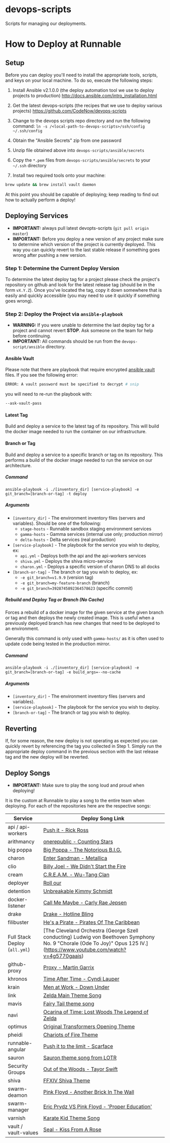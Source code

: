 devops-scripts
==============

Scripts for managing our deployments.

# How to Deploy at Runnable
## Setup

Before you can deploy you'll need to install the appropriate tools, scripts, and keys on your local machine.
To do so, execute the following steps:

1. Install Ansible v2.1.0.0 (the deploy automation tool we use to deploy projects to production)
http://docs.ansible.com/intro_installation.html

2. Get the latest devops-scripts (the recipes that we use to deploy various projects)
https://github.com/CodeNow/devops-scripts

3. Change to the devops scripts repo directory and run the following command:
`ln -s /<local-path-to-devops-scripts>/ssh/config ~/.ssh/config`

4. Obtain the "Ansible Secrets" zip from one password

5. Unzip file obtained above into `devops-scripts/ansible/secrets`

6. Copy the `*.pem` files from `devops-scripts/ansible/secrets` to your `~/.ssh` directory

7. Install two required tools onto your machine:
```bash
brew update && brew install vault daemon
```

At this point you should be capable of deploying; keep reading to find out how to actually perform a deploy!

## Deploying Services
- **IMPORTANT:** always pull latest devopts-scripts (`git pull origin master`)
- **IMPORTANT:** Before you deploy a new version of any project make sure to determine which version of the project is currently deployed. This way you can quickly revert to the last stable release if something goes wrong after pushing a new version.

### Step 1: Determine the Current Deploy Version
To determine the latest deploy tag for a project please check the project's repository on
github and look for the latest release tag (should be in the form `vX.Y.Z`). Once you've located the tag,
copy it down somewhere that is easily and quickly accessible (you may need to use it quickly if something goes wrong).

### Step 2: Deploy the Project via `ansible-playbook`

- **WARNING:** If you were unable to determine the last deploy tag for a project and cannot revert **STOP**.
  Ask someone on the team for help before continuing.
- **IMPORTANT:** All commands should be run from the `devops-script/ansible` directory.

#### Ansible Vault

Please note that there are playbook that require encrypted [ansible vault](http://docs.ansible.com/ansible/playbooks_vault.html) files. If you see the following error:

```bash
ERROR: A vault password must be specified to decrypt # snip
```

you will need to re-run the playbook with:

```bash
--ask-vault-pass
```

#### Latest Tag
Build and deploy a service to the latest tag of its repository. This will build
the docker image needed to run the container on our infrastructure.

#### Branch or Tag
Build and deploy a service to a specific branch or tag on its repository. This performs a build
of the docker image needed to run the service on our architecture.

##### Command
```
ansible-playbook -i ./[inventory_dir] [service-playbook] -e git_branch=[branch-or-tag] -t deploy
```

##### Arguments
- `[inventory_dir]` - The environment inventory files (servers and variables). Should be one of the following:
  - `stage-hosts` - Runnable sandbox staging environment services
  - `gamma-hosts` - Gamma services (internal use only; production mirror)
  - `delta-hosts` - Delta services (real production)
- `[service-playbook]` - The playbook for the service you wish to deploy, ex:
  - `api.yml` - Deploys both the api and the api-workers services
  - `shiva.yml` - Deploys the shiva micro-service
  - `charon.yml` - Deploys a specific version of charon DNS to all docks
- `[branch-or-tag]` - The branch or tag you wish to deploy, ex:
  - `-e git_branch=v1.9.9` (version tag)
  - `-e git_branch=my-feature-branch` (branch)
  - `-e git_branch=3928745892364578623` (specific commit)

##### Rebuild and Deploy Tag or Branch (No Cache)
Forces a rebuild of a docker image for the given service at the given branch or tag and then deploys the
newly created image. This is useful when a previously deployed branch has new changes that need to
be deployed to an environment.

Generally this command is only used with `gamma-hosts/` as it is often used to update code
being tested in the production mirror.

##### Command
```
ansible-playbook -i ./[inventory_dir] [service-playbook] -e git_branch=[branch-or-tag] -e build_args=--no-cache
```

##### Arguments
- `[inventory_dir]` - The environment inventory files (servers and variables).
- `[service-playbook]` - The playbook for the service you wish to deploy.
- `[branch-or-tag]` - The branch or tag you wish to deploy.


## Reverting
If, for some reason, the new deploy is not operating as expected you can quickly revert by referencing the tag you collected in Step 1.
Simply run the appropriate deploy command in the previous section with the last release tag and the new deploy will be reverted.

## Deploy Songs

- **IMPORTANT:** Make sure to play the song loud and proud when deploying!

It is the custom at Runnable to play a song to the entire team when deploying. For each of the repositories here are the respective songs:

| Service | Deploy Song Link |
| ------- | ---------------- |
| api / api-workers | [Push it - Rick Ross](https://www.youtube.com/watch?v=qk2jeE1LOn8) |
| arithmancy | [onerepublic - Counting Stars](https://www.youtube.com/watch?v=hT_nvWreIhg) |
| big poppa | [Big Poppa - The Notorious B.I.G.](https://www.youtube.com/watch?v=phaJXp_zMYM) |
| charon | [Enter Sandman - Metallica](https://www.youtube.com/watch?v=CD-E-LDc384) |
| clio | [Billy Joel - We Didn't Start the Fire](https://www.youtube.com/watch?v=eFTLKWw542g) |
| cream | [C.R.E.A.M. - Wu-Tang Clan](https://www.youtube.com/watch?v=PBwAxmrE194) |
| deployer | [Roll our](https://www.youtube.com/watch?v=t21DFnu00Dc) |
| detention | [Unbreakable Kimmy Schmidt](https://youtu.be/CV9xF8CjhJk?t=21s) |
| docker-listener | [Call Me Maybe - Carly Rae Jepsen](https://www.youtube.com/watch?v=fWNaR-rxAic) |
| drake | [Drake - Hotline Bling](https://www.youtube.com/watch?v=uxpDa-c-4Mc)
| filibuster | [He's a Pirate - Pirates Of The Caribbean](https://www.youtube.com/watch?v=yRh-dzrI4Z4) |
| Full Stack Deploy (`all.yml`) | [The Cleveland Orchestra (George Szell conducting) Ludwig von Beethoven Symphony No. 9 "Chorale (Ode To Joy)" Opus 125 IV.] (https://www.youtube.com/watch?v=4g5770gaais) |
| github-proxy | [Proxy - Martin Garrix](https://www.youtube.com/watch?v=NWB6-PJw4Mk) |
| khronos | [Time After Time - Cyndi Lauper](https://www.youtube.com/watch?v=VdQY7BusJNU) |
| krain | [Men at Work - Down Under](https://www.youtube.com/watch?v=XfR9iY5y94s) |
| link | [Zelda Main Theme Song](https://www.youtube.com/watch?v=cGufy1PAeTU) |
| mavis | [Fairy Tail theme song](https://www.youtube.com/watch?v=R4UFCTMrV-o) |
| navi | [Ocarina of Time: Lost Woods The Legend of Zelda](https://www.youtube.com/watch?v=iOGpdGEEcJM) |
| optimus | [Original Transformers Opening Theme](https://www.youtube.com/watch?v=nLS2N9mHWaw) |
| pheidi | [Chariots of Fire Theme](https://www.youtube.com/watch?v=CSav51fVlKU) |
| runnable-angular | [Push it to the limit - Scarface](https://www.youtube.com/watch?v=9D-QD_HIfjA) |
| sauron | [Sauron theme song from LOTR](https://www.youtube.com/watch?v=V_rk9VBrXMY) |
| Security Groups | [Out of the Woods - Tayor Swift](https://www.youtube.com/watch?v=JLf9q36UsBk)
| shiva | [FFXIV Shiva Theme](https://www.youtube.com/watch?v=noJiH8HLZw4) |
| swarm-deamon | [Pink Floyd - Another Brick In The Wall](https://www.youtube.com/watch?v=5IpYOF4Hi6Q) |
| swarm-manager | [Eric Prydz VS Pink Floyd - 'Proper Education'](https://www.youtube.com/watch?v=IttkDYE33aU) |
| varnish | [Karate Kid Theme Song](https://www.youtube.com/watch?v=VIYqtkdMxQg) |
| vault / vault-values | [Seal - Kiss From A Rose](https://www.youtube.com/watch?v=zP3so2hY4CM) |
